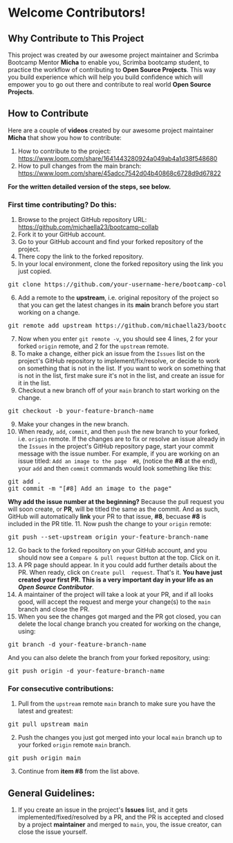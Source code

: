 # Welcome Contributors!

## Why Contribute to This Project
This project was created by our awesome 
project maintainer and Scrimba Bootcamp Mentor **Micha** to enable you, Scrimba bootcamp student, to practice the 
workflow of contributing to 
**Open Source Projects**. This way you build experience which will help you build confidence which will empower you 
to go out there and contribute to real world **Open Source Projects**.
## How to Contribute
Here are a couple of **videos** created by our awesome project maintainer **Micha** that show you how to contribute:
1. How to contribute to the project: <https://www.loom.com/share/1641443280924a049ab4a1d38f548680>
2. How to pull changes from the main branch:
<https://www.loom.com/share/45adcc7542d04b40868c6728d9d67822>

**For the written detailed version of the steps, see below.**

### First time contributing? Do this:
1. Browse to the project GitHub repository URL: <https://github.com/michaella23/bootcamp-collab>
2. Fork it to your GitHub account.
3. Go to your GitHub account and find your forked repository of the project.
4. There copy the link to the forked repository.
5. In your local environment, clone the forked repository using the link you just copied.
<pre>
git clone https://github.com/your-username-here/bootcamp-collab
</pre>
6. Add a remote to the **upstream**, i.e. original repository of the project so that you can get the latest changes 
   in its **main** branch before you start working on a change.
<pre>
git remote add upstream https://github.com/michaella23/bootcamp-collab
</pre>
7. Now when you enter `git remote -v`, you should see 4 lines, 2 for your forked `origin` remote, and 2 for the `upstream` 
   remote.
8. To make a change, either pick an issue from the `Issues` list on the project's GitHub repository to 
   implement/fix/resolve, or decide to work on something that is not in the list. If you want to work on something 
   that is not in the list, first make sure it's not in the list, and create an issue for it in the list. 
9. Checkout a new branch off of your `main` branch to start working on the change.
<pre>
git checkout -b your-feature-branch-name
</pre>
9. Make your changes in the new branch.
10. When ready, `add`, `commit`, and then `push` the new branch to your forked, i.e. `origin` remote. If the changes 
    are to fix or resolve an issue already in the `Issues` in the project's GitHub repository page, start your 
    commit message with the issue number. For example, if you are working on an issue titled: `Add an image to the page 
    #8`, (notice the **#8** at the end), your 
    `add` and then 
    `commit` commands would look something like this:
<pre>
git add .
git commit -m "[#8] Add an image to the page"
</pre>
**Why add the issue number at the beginning?** Because the pull request you will soon create, or **PR**, 
    will be 
    titled the same as the commit. And as such, GitHub will automatically **link** your PR to that issue, **#8**, 
becuase **#8** is included in the PR title.
11. Now push the change to your `origin` remote:
<pre>
git push --set-upstream origin your-feature-branch-name
</pre>
12. Go back to the forked repository on your GitHub account, and you should now see a `Compare & pull request` 
    button at the top. Click on it.
13. A PR page should appear. In it you could add further details about the PR. When ready, click on `Create pull 
    request`. That's it. **You have just created your first PR. This is a very important day in your life as an *Open 
    Source Contributor***.
14. A maintainer of the project will take a look at your PR, and if all looks good, will accept the request and merge 
    your change(s) to the 
    `main` branch and close the PR. 
15. When you see the changes got marged and the PR got closed, you can delete the local change branch you created 
    for working on the change, using:
<pre>
git branch -d your-feature-branch-name
</pre>
And you can also delete the branch from your forked repository, using:
<pre>
git push origin -d your-feature-branch-name
</pre>

### For consecutive contributions:
1. Pull from the `upstream` remote `main` branch to make sure you have the latest and greatest:
<pre>
git pull upstream main
</pre>
2. Push the changes you just got merged into your local `main` branch up to your forked `origin` remote `main` branch.
<pre>
git push origin main
</pre>
3. Continue from **item #8** from the list above.

## General Guidelines:
1. If you create an issue in the project's **Issues** list, and it gets implemented/fixed/resolved by a PR, and the 
   PR is accepted and closed by a project **maintainer** and merged to `main`, you, the issue creator, 
   can close the issue yourself. 



